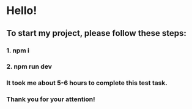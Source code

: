 # Hello!
## To start my project, please follow these steps:
### 1. npm i
### 2. npm run dev
### It took me about 5-6 hours to complete this test task.
### Thank you for your attention! 
